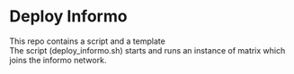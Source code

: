 # Deploy Informo  
  
This repo contains a script and a template  
The script (deploy_informo.sh) starts and runs an instance of matrix which joins the informo network.  

